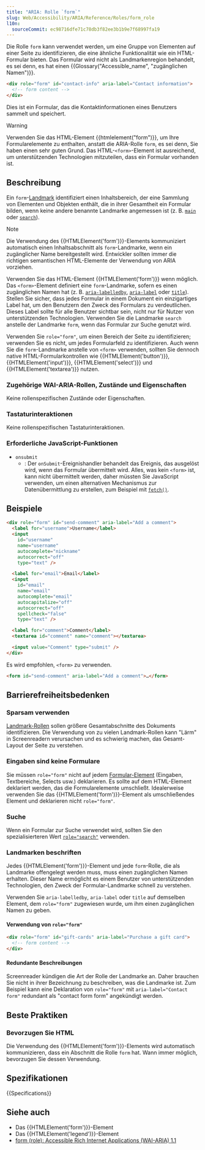 ```yaml
---
title: "ARIA: Rolle `form`"
slug: Web/Accessibility/ARIA/Reference/Roles/form_role
l10n:
  sourceCommit: ec98716dfe71c78db3f82ee3b1b9e7f68997fa19
---
```


Die Rolle `form` kann verwendet werden, um eine Gruppe von Elementen auf einer Seite zu identifizieren, die eine ähnliche Funktionalität wie ein HTML-Formular bieten. Das Formular wird nicht als Landmarkenregion behandelt, es sei denn, es hat einen {{Glossary("Accessible_name", "zugänglichen Namen")}}.

```html
<div role="form" id="contact-info" aria-label="Contact information">
  <!-- form content -->
</div>
```

Dies ist ein Formular, das die Kontaktinformationen eines Benutzers sammelt und speichert.

> [!WARNING]
> Verwenden Sie das HTML-Element {{htmlelement("form")}}, um Ihre Formularelemente zu enthalten, anstatt die ARIA-Rolle `form`, es sei denn, Sie haben einen sehr guten Grund.
> Das HTML-`<form>`-Element ist ausreichend, um unterstützenden Technologien mitzuteilen, dass ein Formular vorhanden ist.

## Beschreibung

Ein `form`-[Landmark](/de/docs/Web/Accessibility/ARIA/Reference/Roles#3._landmark_roles) identifiziert einen Inhaltsbereich, der eine Sammlung von Elementen und Objekten enthält, die in ihrer Gesamtheit ein Formular bilden, wenn keine andere benannte Landmarke angemessen ist (z. B. [`main`](/de/docs/Web/Accessibility/ARIA/Reference/Roles/main_role) oder [`search`](/de/docs/Web/Accessibility/ARIA/Reference/Roles/search_role)).

> [!NOTE]
> Die Verwendung des {{HTMLElement('form')}}-Elements kommuniziert automatisch einen Inhaltsabschnitt als `form`-Landmarke, wenn ein zugänglicher Name bereitgestellt wird. Entwickler sollten immer die richtigen semantischen HTML-Elemente der Verwendung von ARIA vorziehen.

Verwenden Sie das HTML-Element {{HTMLElement('form')}} wenn möglich. Das `<form>`-Element definiert eine `form`-Landmarke, sofern es einen zugänglichen Namen hat (z. B. [`aria-labelledby`](/de/docs/Web/Accessibility/ARIA/Reference/Attributes/aria-labelledby), [`aria-label`](/de/docs/Web/Accessibility/ARIA/Reference/Attributes/aria-label) oder [`title`](/de/docs/Web/HTML/Global_attributes/title)). Stellen Sie sicher, dass jedes Formular in einem Dokument ein einzigartiges Label hat, um den Benutzern den Zweck des Formulars zu verdeutlichen. Dieses Label sollte für alle Benutzer sichtbar sein, nicht nur für Nutzer von unterstützenden Technologien. Verwenden Sie die Landmarke `search` anstelle der Landmarke `form`, wenn das Formular zur Suche genutzt wird.

Verwenden Sie `role="form"`, um einen Bereich der Seite zu identifizieren; verwenden Sie es nicht, um jedes Formularfeld zu identifizieren. Auch wenn Sie die `form`-Landmarke anstelle von `<form>` verwenden, sollten Sie dennoch native HTML-Formularkontrollen wie {{HTMLElement('button')}}, {{HTMLElement('input')}}, {{HTMLElement('select')}} und {{HTMLElement('textarea')}} nutzen.

### Zugehörige WAI-ARIA-Rollen, Zustände und Eigenschaften

Keine rollenspezifischen Zustände oder Eigenschaften.

### Tastaturinteraktionen

Keine rollenspezifischen Tastaturinteraktionen.

### Erforderliche JavaScript-Funktionen

- `onsubmit`
  - : Der `onSubmit`-Ereignishandler behandelt das Ereignis, das ausgelöst wird, wenn das Formular übermittelt wird. Alles, was kein `<form>` ist, kann nicht übermittelt werden, daher müssten Sie JavaScript verwenden, um einen alternativen Mechanismus zur Datenübermittlung zu erstellen, zum Beispiel mit [`fetch()`](/de/docs/Web/API/Window/fetch).

## Beispiele

```html
<div role="form" id="send-comment" aria-label="Add a comment">
  <label for="username">Username</label>
  <input
    id="username"
    name="username"
    autocomplete="nickname"
    autocorrect="off"
    type="text" />

  <label for="email">Email</label>
  <input
    id="email"
    name="email"
    autocomplete="email"
    autocapitalize="off"
    autocorrect="off"
    spellcheck="false"
    type="text" />

  <label for="comment">Comment</label>
  <textarea id="comment" name="comment"></textarea>

  <input value="Comment" type="submit" />
</div>
```

Es wird empfohlen, `<form>` zu verwenden.

```html
<form id="send-comment" aria-label="Add a comment">…</form>
```

## Barrierefreiheitsbedenken

### Sparsam verwenden

[Landmark-Rollen](/de/docs/Web/Accessibility/ARIA/Reference/Roles#3._landmark_roles) sollen größere Gesamtabschnitte des Dokuments identifizieren. Die Verwendung von zu vielen Landmark-Rollen kann "Lärm" in Screenreadern verursachen und es schwierig machen, das Gesamt-Layout der Seite zu verstehen.

### Eingaben sind keine Formulare

Sie müssen `role="form"` nicht auf jedem [Formular-Element](/de/docs/Web/HTML/Element#forms) (Eingaben, Textbereiche, Selects usw.) deklarieren. Es sollte auf dem HTML-Element deklariert werden, das die Formularelemente umschließt. Idealerweise verwenden Sie das {{HTMLElement('form')}}-Element als umschließendes Element und deklarieren nicht `role="form"`.

### Suche

Wenn ein Formular zur Suche verwendet wird, sollten Sie den spezialisierteren Wert [`role="search"`](/de/docs/Web/Accessibility/ARIA/Reference/Roles/search_role) verwenden.

### Landmarken beschriften

Jedes {{HTMLElement('form')}}-Element und jede `form`-Rolle, die als Landmarke offengelegt werden muss, muss einen zugänglichen Namen erhalten. Dieser Name ermöglicht es einem Benutzer von unterstützenden Technologien, den Zweck der Formular-Landmarke schnell zu verstehen.

Verwenden Sie `aria-labelledby`, `aria-label` oder `title` auf demselben Element, dem `role="form"` zugewiesen wurde, um ihm einen zugänglichen Namen zu geben.

#### Verwendung von `role="form"`

```html
<div role="form" id="gift-cards" aria-label="Purchase a gift card">
  <!-- form content -->
</div>
```

#### Redundante Beschreibungen

Screenreader kündigen die Art der Rolle der Landmarke an. Daher brauchen Sie nicht in ihrer Bezeichnung zu beschreiben, was die Landmarke ist. Zum Beispiel kann eine Deklaration von `role="form"` mit `aria-label="Contact form"` redundant als "contact form form" angekündigt werden.

## Beste Praktiken

### Bevorzugen Sie HTML

Die Verwendung des {{HTMLElement('form')}}-Elements wird automatisch kommunizieren, dass ein Abschnitt die Rolle `form` hat. Wann immer möglich, bevorzugen Sie dessen Verwendung.

## Spezifikationen

{{Specifications}}

## Siehe auch

- Das {{HTMLElement('form')}}-Element
- Das {{HTMLElement('legend')}}-Element
- [form (role): Accessible Rich Internet Applications (WAI-ARIA) 1.1](https://www.w3.org/TR/wai-aria/#form)

